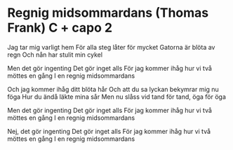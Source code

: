 # Regnig midsommardans (Thomas Frank) C + capo 2

Jag tar mig varligt hem
För alla steg låter för mycket
Gatorna är blöta av regn
Och nån har stulit min cykel

Men det gör ingenting
Det gör inget alls
För jag kommer ihåg hur vi två 
möttes en gång
I en regnig midsommardans

Och jag kommer ihåg ditt blöta hår
Och att du sa lyckan bekymrar mig nu föga
Hur du ändå läkte mina sår
Men nu slåss vid tand för tand, öga för öga

Men det gör ingenting
Det gör inget alls
För jag kommer ihåg hur vi två 
möttes en gång
I en regnig midsommardans

Nej, det gör ingenting
Det gör inget alls
För jag kommer ihåg hur vi två 
möttes en gång
I en regnig midsommardans